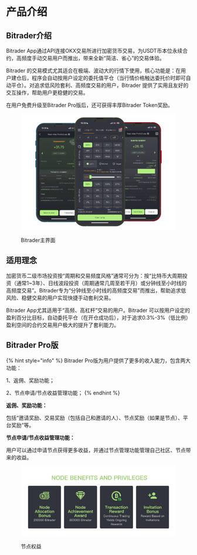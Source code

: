 # 产品介绍

## Bitrader介绍

Bitrader App通过API连接OKX交易所进行加密货币交易，为USDT币本位永续合约，高频度手动交易用户而推出，带来全新“简洁、省心”的交易体验。

Bitrader 的交易模式尤其适合在极端、波动大的行情下使用，核心功能是：在用户建仓后，程序会自动按用户设定的委托值平仓（当行情价格触达委托价时即可自动平仓）。对追求低风险套利、高频度交易的用户，Bitrader 提供了实用且友好的交互操作，帮助用户更稳健的交易。

在用户免费升级至Bitrader Pro版后，还可获得丰厚Bitrader Token奖励。

<figure><img src=".gitbook/assets/Group 47322.png" alt=""><figcaption><p>Bitrader主界面</p></figcaption></figure>

## 适用理念

加密货币二级市场投资按“周期和交易频度风格”通常可分为：按“比特币大周期投资（通常1\~3年）、日线波段投资（周期通常几周至若干月）或分钟线至小时线的高频度交易”。Bitrader专为“分钟线至小时线的高频度交易”而推出，帮助追求低风险、稳健交易的用户实现快捷手动套利交易。

Bitrader App尤其适用于“高频、高杠杆”交易的用户。Bitrader 可以按用户设定的盈利百分比目标，自动委托平仓（在开仓成功后），对于追求0.3%-3%（低比例）盈利空间的合约交易用户极大的提升了套利能力。

## Bitrader Pro版

{% hint style="info" %}
Bitrader Pro版为用户提供了更多的收入能力，包含两大功能：

1、返佣、奖励功能；

2、节点申请/节点收益管理功能；
{% endhint %}

**返佣、奖励功能：**

包括“邀请奖励、交易奖励（包括自己和邀请的人）、节点奖励（如果是节点）、平台奖励”等。

**节点申请/节点收益管理功能：**

用户可以通过申请节点获得更多收益，并通过节点管理功能管理自己社区、节点带来的收益。

<figure><img src=".gitbook/assets/Group 47321.png" alt=""><figcaption><p>节点权益</p></figcaption></figure>
